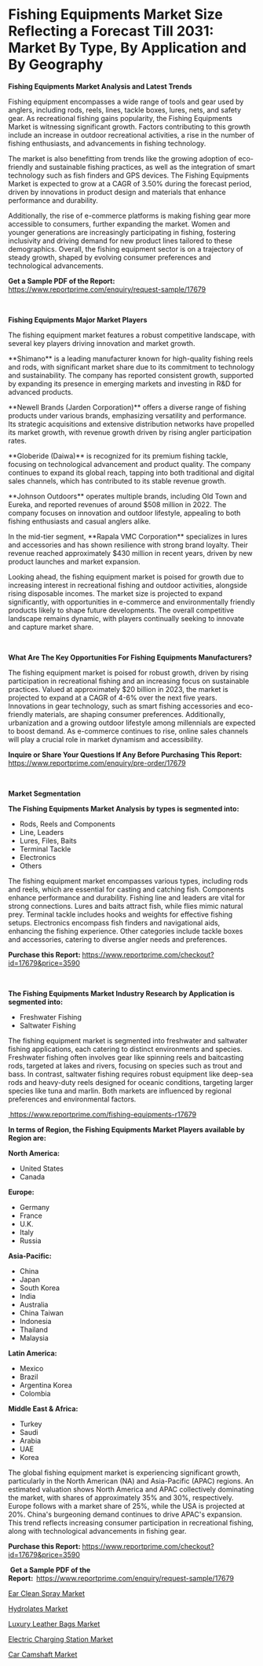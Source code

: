 <p><h1>Fishing Equipments Market Size Reflecting a Forecast Till 2031: Market By Type, By Application and By Geography</h1></p><p><strong>Fishing Equipments Market Analysis and Latest Trends</strong></p>
<p><p>Fishing equipment encompasses a wide range of tools and gear used by anglers, including rods, reels, lines, tackle boxes, lures, nets, and safety gear. As recreational fishing gains popularity, the Fishing Equipments Market is witnessing significant growth. Factors contributing to this growth include an increase in outdoor recreational activities, a rise in the number of fishing enthusiasts, and advancements in fishing technology. </p><p>The market is also benefitting from trends like the growing adoption of eco-friendly and sustainable fishing practices, as well as the integration of smart technology such as fish finders and GPS devices. The Fishing Equipments Market is expected to grow at a CAGR of 3.50% during the forecast period, driven by innovations in product design and materials that enhance performance and durability. </p><p>Additionally, the rise of e-commerce platforms is making fishing gear more accessible to consumers, further expanding the market. Women and younger generations are increasingly participating in fishing, fostering inclusivity and driving demand for new product lines tailored to these demographics. Overall, the fishing equipment sector is on a trajectory of steady growth, shaped by evolving consumer preferences and technological advancements.</p></p>
<p><strong>Get a Sample PDF of the Report:&nbsp;</strong> <a href="https://www.reportprime.com/enquiry/request-sample/17679?utm_campaign=120&utm_medium=2&utm_source=Github&utm_content=ia&utm_term=19112024&utm_id=fishing-equipments">https://www.reportprime.com/enquiry/request-sample/17679</a></p>
<p>&nbsp;</p>
<p><strong>Fishing Equipments Major Market Players</strong></p>
<p><p>The fishing equipment market features a robust competitive landscape, with several key players driving innovation and market growth. </p><p>**Shimano** is a leading manufacturer known for high-quality fishing reels and rods, with significant market share due to its commitment to technology and sustainability. The company has reported consistent growth, supported by expanding its presence in emerging markets and investing in R&D for advanced products.</p><p>**Newell Brands (Jarden Corporation)** offers a diverse range of fishing products under various brands, emphasizing versatility and performance. Its strategic acquisitions and extensive distribution networks have propelled its market growth, with revenue growth driven by rising angler participation rates.</p><p>**Globeride (Daiwa)** is recognized for its premium fishing tackle, focusing on technological advancement and product quality. The company continues to expand its global reach, tapping into both traditional and digital sales channels, which has contributed to its stable revenue growth.</p><p>**Johnson Outdoors** operates multiple brands, including Old Town and Eureka, and reported revenues of around $508 million in 2022. The company focuses on innovation and outdoor lifestyle, appealing to both fishing enthusiasts and casual anglers alike.</p><p>In the mid-tier segment, **Rapala VMC Corporation** specializes in lures and accessories and has shown resilience with strong brand loyalty. Their revenue reached approximately $430 million in recent years, driven by new product launches and market expansion.</p><p>Looking ahead, the fishing equipment market is poised for growth due to increasing interest in recreational fishing and outdoor activities, alongside rising disposable incomes. The market size is projected to expand significantly, with opportunities in e-commerce and environmentally friendly products likely to shape future developments. The overall competitive landscape remains dynamic, with players continually seeking to innovate and capture market share.</p></p>
<p>&nbsp;</p>
<p><strong>What Are The Key Opportunities For Fishing Equipments Manufacturers?</strong></p>
<p><p>The fishing equipment market is poised for robust growth, driven by rising participation in recreational fishing and an increasing focus on sustainable practices. Valued at approximately $20 billion in 2023, the market is projected to expand at a CAGR of 4-6% over the next five years. Innovations in gear technology, such as smart fishing accessories and eco-friendly materials, are shaping consumer preferences. Additionally, urbanization and a growing outdoor lifestyle among millennials are expected to boost demand. As e-commerce continues to rise, online sales channels will play a crucial role in market dynamism and accessibility.</p></p>
<p><strong>Inquire or Share Your Questions If Any Before Purchasing This Report:</strong> <a href="https://www.reportprime.com/enquiry/pre-order/17679?utm_campaign=120&utm_medium=2&utm_source=Github&utm_content=ia&utm_term=19112024&utm_id=fishing-equipments">https://www.reportprime.com/enquiry/pre-order/17679</a></p>
<p>&nbsp;</p>
<p><strong>Market Segmentation</strong></p>
<p><strong>The Fishing Equipments Market Analysis by types is segmented into:</strong></p>
<p><ul><li>Rods, Reels and Components</li><li>Line, Leaders</li><li>Lures, Files, Baits</li><li>Terminal Tackle</li><li>Electronics</li><li>Others</li></ul></p>
<p><p>The fishing equipment market encompasses various types, including rods and reels, which are essential for casting and catching fish. Components enhance performance and durability. Fishing line and leaders are vital for strong connections. Lures and baits attract fish, while flies mimic natural prey. Terminal tackle includes hooks and weights for effective fishing setups. Electronics encompass fish finders and navigational aids, enhancing the fishing experience. Other categories include tackle boxes and accessories, catering to diverse angler needs and preferences.</p></p>
<p><strong>Purchase this Report:&nbsp;</strong><a href="https://www.reportprime.com/checkout?id=17679&price=3590&utm_campaign=120&utm_medium=2&utm_source=Github&utm_content=ia&utm_term=19112024&utm_id=fishing-equipments">https://www.reportprime.com/checkout?id=17679&price=3590</a></p>
<p>&nbsp;</p>
<p><strong>The Fishing Equipments Market Industry Research by Application is segmented into:</strong></p>
<p><ul><li>Freshwater Fishing</li><li>Saltwater Fishing</li></ul></p>
<p><p>The fishing equipment market is segmented into freshwater and saltwater fishing applications, each catering to distinct environments and species. Freshwater fishing often involves gear like spinning reels and baitcasting rods, targeted at lakes and rivers, focusing on species such as trout and bass. In contrast, saltwater fishing requires robust equipment like deep-sea rods and heavy-duty reels designed for oceanic conditions, targeting larger species like tuna and marlin. Both markets are influenced by regional preferences and environmental factors.</p></p>
<p><a href="https://www.reportprime.com/fishing-equipments-r17679?utm_campaign=120&utm_medium=2&utm_source=Github&utm_content=ia&utm_term=19112024&utm_id=fishing-equipments">&nbsp;https://www.reportprime.com/fishing-equipments-r17679</a></p>
<p><strong>In terms of Region, the Fishing Equipments Market Players available by Region are:</strong></p>
<p>
    <p> <strong> North America: </strong>
        <ul>
            <li>United States</li>
            <li>Canada</li>
        </ul>
        </p> 
    <p> <strong> Europe: </strong>
        <ul>
            <li>Germany</li>
            <li>France</li>
            <li>U.K.</li>
            <li>Italy</li>
            <li>Russia</li>
        </ul>
        </p> 
    <p> <strong> Asia-Pacific: </strong>
        <ul>
            <li>China</li>
            <li>Japan</li>
            <li>South Korea</li>
            <li>India</li>
            <li>Australia</li>
            <li>China Taiwan</li>
            <li>Indonesia</li>
            <li>Thailand</li>
            <li>Malaysia</li>
        </ul>
        </p> 
    <p> <strong> Latin America: </strong>
        <ul>
            <li>Mexico</li>
            <li>Brazil</li>
            <li>Argentina Korea</li>
            <li>Colombia</li>
        </ul>
        </p> 
    <p> <strong> Middle East & Africa: </strong>
        <ul>
            <li>Turkey</li>
            <li>Saudi</li>
            <li>Arabia</li>
            <li>UAE</li>
            <li>Korea</li>
        </ul>
    </p>
    </p>
<p><p>The global fishing equipment market is experiencing significant growth, particularly in the North American (NA) and Asia-Pacific (APAC) regions. An estimated valuation shows North America and APAC collectively dominating the market, with shares of approximately 35% and 30%, respectively. Europe follows with a market share of 25%, while the USA is projected at 20%. China's burgeoning demand continues to drive APAC's expansion. This trend reflects increasing consumer participation in recreational fishing, along with technological advancements in fishing gear.</p></p>
<p><strong>Purchase this Report: </strong><a href="https://www.reportprime.com/checkout?id=17679&price=3590&utm_campaign=120&utm_medium=2&utm_source=Github&utm_content=ia&utm_term=19112024&utm_id=fishing-equipments">https://www.reportprime.com/checkout?id=17679&price=3590</a></p>
<p>&nbsp;<strong>Get a Sample PDF of the Report:&nbsp;&nbsp;</strong><a href="https://www.reportprime.com/enquiry/request-sample/17679?utm_campaign=120&utm_medium=2&utm_source=Github&utm_content=ia&utm_term=19112024&utm_id=fishing-equipments">https://www.reportprime.com/enquiry/request-sample/17679</a></p>
<p><strong></strong></p>
<p><p><a href="https://www.linkedin.com/pulse/exploring-ear-clean-spray-market-dynamics-revenue-analysis-growth-ncpie?utm_campaign=120&utm_medium=2&utm_source=Github&utm_content=ia&utm_term=19112024&utm_id=fishing-equipments">Ear Clean Spray Market</a></p><p><a href="https://www.linkedin.com/pulse/hydrolates-market-refracting-trends-consumer-behaviors-2024-2031-jethe?utm_campaign=120&utm_medium=2&utm_source=Github&utm_content=ia&utm_term=19112024&utm_id=fishing-equipments">Hydrolates Market</a></p><p><a href="https://issuu.com/reportprime-2/docs/luxury-leather-bags-market-size-203_495be5531ff5a5?utm_campaign=120&utm_medium=2&utm_source=Github&utm_content=ia&utm_term=19112024&utm_id=fishing-equipments">Luxury Leather Bags Market</a></p><p><a href="https://www.linkedin.com/pulse/pioneering-growth-analyzing-global-electric-charging-station-market-z3v8e?utm_campaign=120&utm_medium=2&utm_source=Github&utm_content=ia&utm_term=19112024&utm_id=fishing-equipments">Electric Charging Station Market</a></p><p><a href="https://issuu.com/reportprime-2/docs/car-camshaft-market-size-2030.pptx_9ca24094de75b0?utm_campaign=120&utm_medium=2&utm_source=Github&utm_content=ia&utm_term=19112024&utm_id=fishing-equipments">Car Camshaft Market</a></p></p>